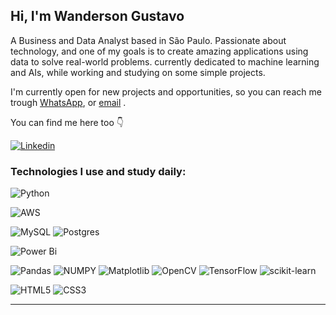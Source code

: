 ## Hi, I'm Wanderson Gustavo

A Business and Data Analyst based in São Paulo. Passionate about technology, and one of my goals is to create amazing applications using data to solve real-world problems. currently dedicated to machine learning and AIs, while working and studying on some simple projects.

I'm currently open for new projects and opportunities, so you can reach me trough [WhatsApp](https://wa.me/5511995592303),  or [email](mailto:wgvieira11@hotmail.com) .

You can find me here too 👇
<div>

<a href="https://www.linkedin.com/in/wandersongustavo/" target="_blank">
 <img align="center" src="https://img.shields.io/badge/LinkedIn-0077B5?style=for-the-badge&logo=linkedin&logoColor=white" alt="Linkedin"/>
</a>

</div>



### Technologies I use and study daily:


![Python](https://img.shields.io/badge/python-3670A0?style=for-the-badge&logo=python&logoColor=ffdd54)

![AWS](https://img.shields.io/badge/AWS-%23FF9900.svg?style=for-the-badge&logo=amazon-aws&logoColor=white)

![MySQL](https://img.shields.io/badge/mysql-4479A1.svg?style=for-the-badge&logo=mysql&logoColor=white)
![Postgres](https://img.shields.io/badge/postgres-%23316192.svg?style=for-the-badge&logo=postgresql&logoColor=white)

![Power Bi](https://img.shields.io/badge/power_bi-F2C811?style=for-the-badge&logo=powerbi&logoColor=black)

![Pandas](https://camo.githubusercontent.com/30d151000d62851ada6e84dc45f81724992b69f4833284d4b6dc3cf07e91728e/68747470733a2f2f696d672e736869656c64732e696f2f62616467652f50616e6461732d3243324437323f7374796c653d666f722d7468652d6261646765266c6f676f3d70616e646173266c6f676f436f6c6f723d7768697465)
![NUMPY](https://camo.githubusercontent.com/dfba2a5ec89e3df8642ef5cccbf01ea8f597476812f0823be491b11c34e1c990/68747470733a2f2f696d672e736869656c64732e696f2f62616467652f4e756d70792d3737374242343f7374796c653d666f722d7468652d6261646765266c6f676f3d6e756d7079266c6f676f436f6c6f723d7768697465)
![Matplotlib](https://img.shields.io/badge/Matplotlib-%23ffffff.svg?style=for-the-badge&logo=Matplotlib&logoColor=black)
![OpenCV](https://img.shields.io/badge/opencv-%23white.svg?style=for-the-badge&logo=opencv&logoColor=white)
![TensorFlow](https://img.shields.io/badge/TensorFlow-%23FF6F00.svg?style=for-the-badge&logo=TensorFlow&logoColor=white)
![scikit-learn](https://img.shields.io/badge/scikit--learn-%23F7931E.svg?style=for-the-badge&logo=scikit-learn&logoColor=white)

![HTML5](https://img.shields.io/badge/-HTML5-232323?style=for-the-badge&labelColor=E34F26&logo=html5&logoColor=ffffff)
![CSS3](https://img.shields.io/badge/-CSS3-232323?style=for-the-badge&labelColor=1572B6&logo=css3&logoColor=ffffff)




<hr>

<!-- ![My GitHub Stats](https://github-readme-stats.vercel.app/api?username=isaacpontes&show_icons=true&theme=onedark&include_all_commits=true&count_private=true&line_height=24)
![My Top Languages](https://github-readme-stats.vercel.app/api/top-langs/?username=isaacpontes&theme=onedark&layout=compact&langs_count=8&card_width=260) -->
